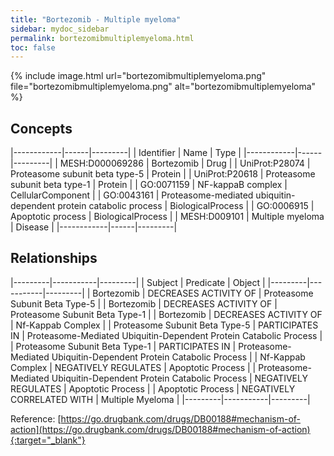 ```yaml
---
title: "Bortezomib - Multiple myeloma"
sidebar: mydoc_sidebar
permalink: bortezomibmultiplemyeloma.html
toc: false 
---
```


{% include image.html url="bortezomibmultiplemyeloma.png" file="bortezomibmultiplemyeloma.png" alt="bortezomibmultiplemyeloma" %}

## Concepts

|------------|------|---------|
| Identifier | Name | Type    |
|------------|------|---------|
| MESH:D000069286 | Bortezomib | Drug |
| UniProt:P28074 | Proteasome subunit beta type-5 | Protein |
| UniProt:P20618 | Proteasome subunit beta type-1 | Protein |
| GO:0071159 | NF-kappaB complex | CellularComponent |
| GO:0043161 | Proteasome-mediated ubiquitin-dependent protein catabolic process | BiologicalProcess |
| GO:0006915 | Apoptotic process | BiologicalProcess |
| MESH:D009101 | Multiple myeloma | Disease |
|------------|------|---------|

## Relationships

|---------|-----------|---------|
| Subject | Predicate | Object  |
|---------|-----------|---------|
| Bortezomib | DECREASES ACTIVITY OF | Proteasome Subunit Beta Type-5 |
| Bortezomib | DECREASES ACTIVITY OF | Proteasome Subunit Beta Type-1 |
| Bortezomib | DECREASES ACTIVITY OF | Nf-Kappab Complex |
| Proteasome Subunit Beta Type-5 | PARTICIPATES IN | Proteasome-Mediated Ubiquitin-Dependent Protein Catabolic Process |
| Proteasome Subunit Beta Type-1 | PARTICIPATES IN | Proteasome-Mediated Ubiquitin-Dependent Protein Catabolic Process |
| Nf-Kappab Complex | NEGATIVELY REGULATES | Apoptotic Process |
| Proteasome-Mediated Ubiquitin-Dependent Protein Catabolic Process | NEGATIVELY REGULATES | Apoptotic Process |
| Apoptotic Process | NEGATIVELY CORRELATED WITH | Multiple Myeloma |
|---------|-----------|---------|

Reference: [https://go.drugbank.com/drugs/DB00188#mechanism-of-action](https://go.drugbank.com/drugs/DB00188#mechanism-of-action){:target="_blank"}